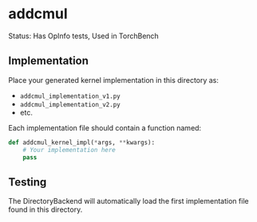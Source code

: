 # addcmul

Status: Has OpInfo tests, Used in TorchBench

## Implementation

Place your generated kernel implementation in this directory as:
- `addcmul_implementation_v1.py`
- `addcmul_implementation_v2.py`
- etc.

Each implementation file should contain a function named:
```python
def addcmul_kernel_impl(*args, **kwargs):
    # Your implementation here
    pass
```

## Testing

The DirectoryBackend will automatically load the first implementation file found in this directory.

